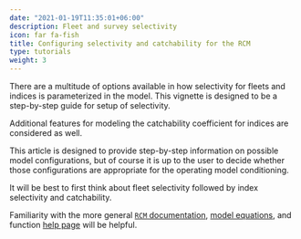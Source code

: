 ```yaml
---
date: "2021-01-19T11:35:01+06:00"
description: Fleet and survey selectivity
icon: far fa-fish
title: Configuring selectivity and catchability for the RCM
type: tutorials
weight: 3
---
```


There are a multitude of options available in how selectivity for fleets and indices is parameterized in the model. This vignette is designed to be a step-by-step guide for setup of selectivity. 

Additional features for modeling the catchability coefficient for indices are considered as well.

This article is designed to provide step-by-step information on possible model configurations, but of course it is up to the user to decide whether those configurations are appropriate for the operating model conditioning.

It will be best to first think about fleet selectivity followed by index selectivity and catchability. 

Familiarity with the more general [`RCM` documentation](../tutorial-RCM), [model equations](../tutorial-rcm-eq), and function [help page](https://samtool.openmse.com/reference/RCM.html) will be helpful.
